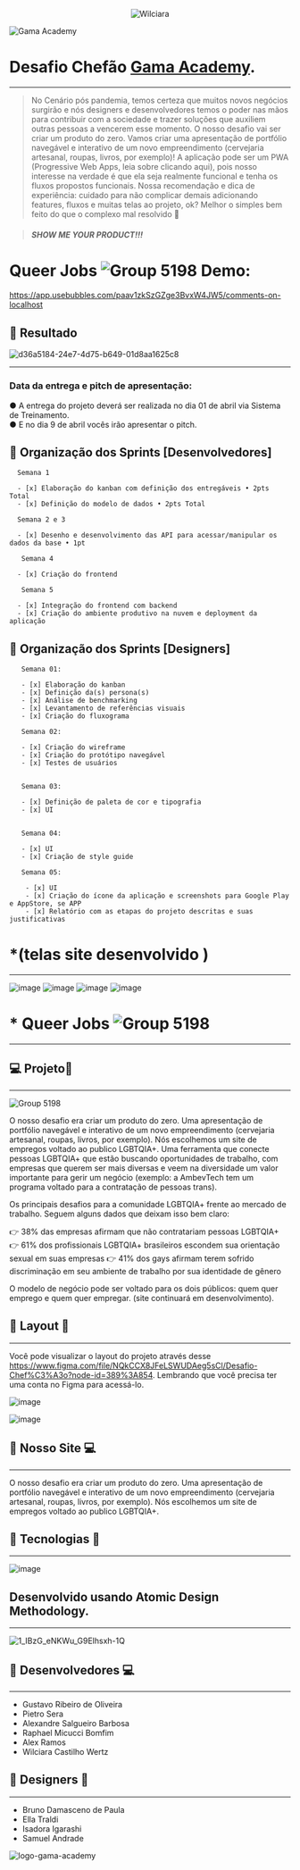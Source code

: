 <p align="center"><img src="https://komarev.com/ghpvc/?username=wilciara" alt="Wilciara" /></p>  



![Gama Academy](https://assets.website-files.com/5ff79f3ebebf6b12f6b7747f/5ffe04fc6284b7e90070d985_logo-gama-academy-p-500.png)  



# Desafio Chefão [Gama Academy](https://www.gama.academy/). 
***

> No Cenário pós pandemia, temos certeza que muitos novos negócios surgirão e nós designers e desenvolvedores temos o poder nas
mãos para contribuir com a sociedade e trazer soluções que auxiliem outras pessoas a vencerem esse momento. O nosso desafio vai ser criar um produto do zero. Vamos criar uma
apresentação de portfólio navegável e interativo de um novo empreendimento (cervejaria artesanal, roupas, livros, por exemplo)! A aplicação pode ser um PWA (Progressive Web
Apps, leia sobre clicando aqui), pois nosso interesse na verdade é que ela seja realmente funcional e tenha os fluxos propostos funcionais. Nossa recomendação e dica de experiência: cuidado para não complicar demais adicionando features, fluxos e muitas telas ao projeto, ok?
Melhor o simples bem feito do que o complexo mal resolvido 🤘  

> #### *SHOW ME YOUR PRODUCT!!!*


# Queer Jobs ![Group 5198](https://user-images.githubusercontent.com/94201226/162475679-996e935c-1f82-4832-8d1b-722bd44e763e.png)  Demo:   
  


  https://app.usebubbles.com/paav1zkSzGZge3BvxW4JW5/comments-on-localhost  
  




## 👀 Resultado  

  ![d36a5184-24e7-4d75-b649-01d8aa1625c8](https://user-images.githubusercontent.com/94201226/165021513-0f666ecf-1f36-49ad-9268-d05c4e13500d.jpeg)

***  

### Data da entrega e pitch de apresentação:
● A entrega do projeto deverá ser realizada no dia 01 de abril via Sistema de
Treinamento.  
● E no dia 9 de abril vocês irão apresentar o pitch.  

  
  ## 🔖 Organização dos Sprints  [Desenvolvedores]
    
      Semana 1  
           
      - [x] Elaboração do kanban com definição dos entregáveis • 2pts Total
      - [x] Definição do modelo de dados • 2pts Total
                
      Semana 2 e 3
              
      - [x] Desenho e desenvolvimento das API para acessar/manipular os dados da base • 1pt  
                
       Semana 4  
                   
      - [x] Criação do frontend  
                
       Semana 5  
               
      - [x] Integração do frontend com backend 
      - [x] Criação do ambiente produtivo na nuvem e deployment da aplicação
          
      
      
## 🔖 Organização dos Sprints  [Designers]  
  
    
       Semana 01:  
                
       - [x] Elaboração do kanban
       - [x] Definição da(s) persona(s)
       - [x] Análise de benchmarking
       - [x] Levantamento de referências visuais
       - [x] Criação do fluxograma  
         
       Semana 02:  
         
       - [x] Criação do wireframe
       - [x] Criação do protótipo navegável
       - [x] Testes de usuários  
         
       
       Semana 03:  
                  
       - [x] Definição de paleta de cor e tipografia
       - [x] UI
         
           
       Semana 04:  
         
       - [x] UI
       - [x] Criação de style guide
         
       Semana 05:  
       
        - [x] UI
        - [x] Criação do ícone da aplicação e screenshots para Google Play e AppStore, se APP
        - [x] Relatório com as etapas do projeto descritas e suas justificativas
         
         
       
       
  
  
    
 # *(telas  site desenvolvido  )  
***
![image](https://user-images.githubusercontent.com/94201226/162471429-713dea07-a346-460b-90b5-91904a290796.png)
![image](https://user-images.githubusercontent.com/94201226/162471774-e20bd3ec-5765-4635-85fc-4bdead038af3.png)
![image](https://user-images.githubusercontent.com/94201226/162471986-d4b02b78-4f96-4078-87be-867b5d167cf8.png)
![image](https://user-images.githubusercontent.com/94201226/162472104-8deda356-833c-4241-9211-7769ba67b2fb.png)




# * Queer Jobs ![Group 5198](https://user-images.githubusercontent.com/94201226/162475679-996e935c-1f82-4832-8d1b-722bd44e763e.png)
***  
## 💻 Projeto🔑  
***
![Group 5198](https://user-images.githubusercontent.com/94201226/162477502-9938de9a-93c4-41ab-88cc-6b527cb89178.png)

 O nosso desafio era criar um produto do zero. Uma apresentação de portfólio navegável e interativo de um novo empreendimento (cervejaria artesanal, roupas, livros, por exemplo). Nós escolhemos um site de empregos voltado ao publico LGBTQIA+. 
Uma ferramenta que conecte pessoas LGBTQIA+ que estão buscando oportunidades de trabalho, com empresas que querem ser mais diversas e veem na diversidade um valor importante para gerir um negócio (exemplo: a AmbevTech tem um programa voltado para a contratação de pessoas trans).
    
       
 Os principais desafios para a comunidade LGBTQIA+ frente ao mercado de trabalho. Seguem alguns dados que deixam isso bem claro:

👉 38% das empresas afirmam que não contratariam pessoas LGBTQIA+ 
👉 61% dos profissionais LGBTQIA+ brasileiros escondem sua orientação sexual em suas empresas 
👉 41% dos gays afirmam terem sofrido discriminação em seu ambiente de trabalho por sua identidade de gênero     

O modelo de negócio pode ser voltado para os dois públicos: quem quer emprego e quem quer empregar. (site continuará em desenvolvimento).
  

## 👀 Layout 🔎   
***
Você pode visualizar o layout do projeto através desse https://www.figma.com/file/NQkCCX8JFeLSWUDAeg5sCl/Desafio-Chef%C3%A3o?node-id=389%3A854. Lembrando que você precisa ter uma conta no Figma para acessá-lo.

![image](https://user-images.githubusercontent.com/94201226/162474791-a2dac739-9f6a-4623-acec-7997fc9e42eb.png)


![image](https://user-images.githubusercontent.com/94201226/162470875-d73cd375-59b3-49b8-96b0-0f85ca423455.png)


##  🚀 Nosso Site 💻  
***
O nosso desafio era criar um produto do zero. Uma apresentação de portfólio navegável e interativo de um novo empreendimento (cervejaria artesanal, roupas, livros, por exemplo). Nós escolhemos um site de empregos voltado ao publico LGBTQIA+.
  

## 💚 Tecnologias 🔨
***
  ![image](https://user-images.githubusercontent.com/94201226/162478383-1d99117c-57d4-4a2c-8b4e-b62277a997d5.png)
  
  
## Desenvolvido usando Atomic Design Methodology.
***

  ![1_IBzG_eNKWu_G9Elhsxh-1Q](https://user-images.githubusercontent.com/94201226/162479940-6ba2a41c-4757-4d99-a040-31205dfb9dcf.png)

  
    
      
 ## 💚 Desenvolvedores 💻
 ***
 
 - Gustavo Ribeiro de Oliveira
 - Pietro Sera  
 - Alexandre Salgueiro Barbosa  
 - Raphael Micucci Bomfim  
 - Alex Ramos  
 - Wilciara Castilho Wertz  
 
   
     
     
 ## 💚 Designers 🎨 
 ***
 
 - Bruno Damasceno de Paula
 - 	Ella Traldi
 - 	Isadora Igarashi  
 - 	Samuel Andrade











![logo-gama-academy](https://user-images.githubusercontent.com/94201226/156206063-5f5ee3a5-7aa8-44e9-b768-2925d1a066b8.png)
